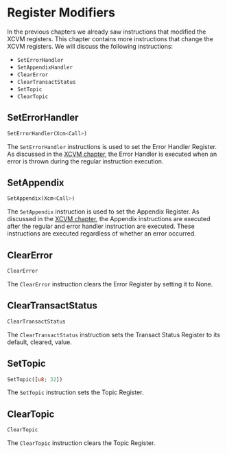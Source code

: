 # Register Modifiers

In the previous chapters we already saw instructions that modified the XCVM registers. This chapter
contains more instructions that change the XCVM registers. We will discuss the following
instructions:

- `SetErrorHandler`
- `SetAppendixHandler`
- `ClearError`
- `ClearTransactStatus`
- `SetTopic`
- `ClearTopic`

## SetErrorHandler

```rust
SetErrorHandler(Xcm<Call>)
```

The `SetErrorHandler` instructions is used to set the Error Handler Register. As discussed in the
[XCVM chapter](../fundamentals/xcvm.md), the Error Handler is executed when an error is thrown
during the regular instruction execution.

## SetAppendix

```rust
SetAppendix(Xcm<Call>)
```

The `SetAppendix` instruction is used to set the Appendix Register. As discussed in the
[XCVM chapter](../fundamentals/xcvm.md), the Appendix instructions are executed after the regular
and error handler instruction are executed. These instructions are executed regardless of whether an
error occurred.

## ClearError

```rust
ClearError
```

The `ClearError` instruction clears the Error Register by setting it to None.

## ClearTransactStatus

```rust
ClearTransactStatus
```

The `ClearTransactStatus` instruction sets the Transact Status Register to its default, cleared,
value.

## SetTopic

```rust
SetTopic([u8; 32])
```

The `SetTopic` instruction sets the Topic Register.

## ClearTopic

```rust
ClearTopic
```

The `ClearTopic` instruction clears the Topic Register.
